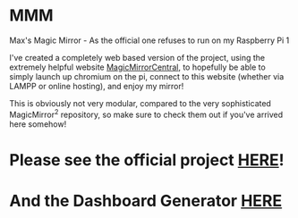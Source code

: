 # MMM
Max's Magic Mirror - As the official one refuses to run on my Raspberry Pi 1

I've created a completely web based version of the project, using the extremely helpful website [MagicMirrorCentral](https://www.magicmirrorcentral.com/dash/), to hopefully be able to simply launch up chromium on the pi, connect to this website (whether via LAMPP or online hosting), and enjoy my mirror!

This is obviously not very modular, compared to the very sophisticated MagicMirror<sup>2</sup> repository, so make sure to check them out if you've arrived here somehow!

# Please see the official project [HERE](https://github.com/MichMich/MagicMirror)!
# And the Dashboard Generator [HERE](https://www.magicmirrorcentral.com/dash/)
